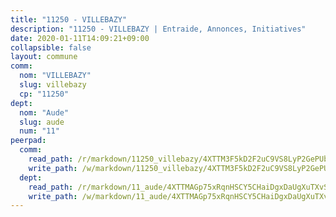 ```yaml
---
title: "11250 - VILLEBAZY"
description: "11250 - VILLEBAZY | Entraide, Annonces, Initiatives"
date: 2020-01-11T14:09:21+09:00
collapsible: false
layout: commune
comm:
  nom: "VILLEBAZY"
  slug: villebazy
  cp: "11250"
dept:
  nom: "Aude"
  slug: aude
  num: "11"
peerpad:
  comm:
    read_path: /r/markdown/11250_villebazy/4XTTM3F5kD2F2uC9VS8LyP2GePUbwojjBtvew3Yu7rKM3qsPw
    write_path: /w/markdown/11250_villebazy/4XTTM3F5kD2F2uC9VS8LyP2GePUbwojjBtvew3Yu7rKM3qsPw-K3TgUaHYkVTUCKqXhoN45nhFdgTTKvKZVguhCUyQP3sWF9yk12A2uF3UK5wgfUrJiuaMvR3d8cAjPtyy12Uup2LMNZMgJkKiubhSDddwgpDW1FHckK47EcbRiaaPTzMLUpuP6dQm
  dept:
    read_path: /r/markdown/11_aude/4XTTMAGp75xRqnHSCY5CHaiDgxDaUgXuTXvSZDHnY1JdjJiUk
    write_path: /w/markdown/11_aude/4XTTMAGp75xRqnHSCY5CHaiDgxDaUgXuTXvSZDHnY1JdjJiUk-K3TgUenjCPDfs1W21bst2JvrPDW324QBfMvPid11puzXxXGQEeNw9p4QtfnUhSn4LYSwR6UDBQmdr3wFq2CDRGqNz2QynSm58zgCpz2PKP6Y24UTpxW22MudfeZ339ZPKnHm6XTr
---
```


